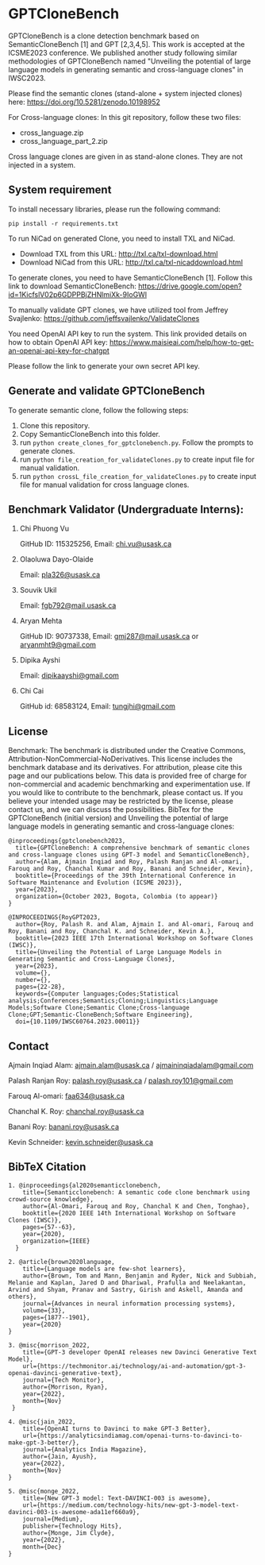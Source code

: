 # GPTCloneBench
GPTCloneBench is a clone detection benchmark based on SemanticCloneBench [1] and GPT [2,3,4,5]. This work is accepted at the ICSME2023 conference. We published another study following similar methodologies of GPTCloneBench named "Unveiling the potential of large language models in generating semantic and cross-language clones" in IWSC2023.

Please find the semantic clones (stand-alone + system injected clones) here: https://doi.org/10.5281/zenodo.10198952


For Cross-language clones: In this git repository, follow these two files:
- cross_language.zip
- cross_language_part_2.zip 

Cross language clones are given in as stand-alone clones. They are not injected in a system.

## System requirement

To install necessary libraries, please run the following command:

```
pip install -r requirements.txt
```

To run NiCad on generated Clone, you need to install TXL and NiCad.

- Download TXL from this URL: http://txl.ca/txl-download.html
- Download NiCad from this URL: http://txl.ca/txl-nicaddownload.html

To generate clones, you need to have SemanticCloneBench [1]. Follow this link to download SemanticCloneBench: https://drive.google.com/open?id=1KicfslV02p6GDPPBjZHNlmiXk-9IoGWl

To manually validate GPT clones, we have utilized tool from Jeffrey Svajlenko: https://github.com/jeffsvajlenko/ValidateClones

You need OpenAI API key to run the system. This link provided details on how to obtain OpenAI API key: https://www.maisieai.com/help/how-to-get-an-openai-api-key-for-chatgpt

Please follow the link to generate your own secret API key.

## Generate and validate GPTCloneBench

To generate semantic clone, follow the following steps:

1. Clone this repository.
2. Copy SemanticCloneBench into this folder.
3. run `python create_clones_for_gptclonebench.py`. Follow the prompts to generate clones.
4. run `python file_creation_for_validateClones.py` to create input file for manual validation.
5. run `python crossL_file_creation_for_validateClones.py` to create input file for manual validation for cross language clones.


## Benchmark Validator (Undergraduate Interns):
  
  1. Chi Phuong Vu
     
     GitHub ID: 115325256, Email: chi.vu@usask.ca

  2. Olaoluwa Dayo-Olaide
     
     Email: pla326@usask.ca

  3. Souvik Ukil
  
     Email: fgb792@mail.usask.ca

  4. Aryan Mehta
     
     GitHub ID: 90737338, Email: gmj287@mail.usask.ca or aryanmht9@gmail.com

  5. Dipika Ayshi
     
     Email: dipikaayshi@gmail.com

  6. Chi Cai
     
     GitHub id: 68583124, Email: tungjhi@gmail.com

## License
Benchmark: The benchmark is distributed under the Creative Commons, Attribution-NonCommercial-NoDerivatives.  This license includes the benchmark database and its derivatives.  For attribution, please cite this page and our publications below.  This data is provided free of charge for non-commercial and academic benchmarking and experimentation use.  If you would like to contribute to the benchmark, please contact us.  If you believe your intended usage may be restricted by the license, please contact us, and we can discuss the possibilities.
BibTex for the GPTCloneBench (initial version) and Unveiling the potential of large language models in generating semantic and cross-language clones:

```
@inproceedings{gptclonebench2023,
  title={GPTCloneBench: A comprehensive benchmark of semantic clones and cross-language clones using GPT-3 model and SemanticCloneBench},
  author={Alam, Ajmain Inqiad and Roy, Palash Ranjan and Al-omari, Farouq and Roy, Chanchal Kumar and Roy, Banani and Schneider, Kevin},
  booktitle={Proceedings of the 39th International Conference in Software Maintenance and Evolution (ICSME 2023)},
  year={2023},
  organization={October 2023, Bogota, Colombia (to appear)}
}

@INPROCEEDINGS{RoyGPT2023,
  author={Roy, Palash R. and Alam, Ajmain I. and Al-omari, Farouq and Roy, Banani and Roy, Chanchal K. and Schneider, Kevin A.},
  booktitle={2023 IEEE 17th International Workshop on Software Clones (IWSC)}, 
  title={Unveiling the Potential of Large Language Models in Generating Semantic and Cross-Language Clones}, 
  year={2023},
  volume={},
  number={},
  pages={22-28},
  keywords={Computer languages;Codes;Statistical analysis;Conferences;Semantics;Cloning;Linguistics;Language Models;Software Clone;Semantic Clone;Cross-language Clone;GPT;Semantic-CloneBench;Software Engineering},
  doi={10.1109/IWSC60764.2023.00011}}

```

## Contact

Ajmain Inqiad Alam: ajmain.alam@usask.ca / ajmaininqiadalam@gmail.com

Palash Ranjan Roy: palash.roy@usask.ca / palash.roy101@gmail.com

Farouq Al-omari: faa634@usask.ca

Chanchal K. Roy: chanchal.roy@usask.ca

Banani Roy: banani.roy@usask.ca

Kevin Schneider: kevin.schneider@usask.ca



## BibTeX Citation
```
1. @inproceedings{al2020semanticclonebench,
    title={Semanticclonebench: A semantic code clone benchmark using crowd-source knowledge},
    author={Al-Omari, Farouq and Roy, Chanchal K and Chen, Tonghao},
    booktitle={2020 IEEE 14th International Workshop on Software Clones (IWSC)},
    pages={57--63},
    year={2020},
    organization={IEEE}
  }

2. @article{brown2020language,
    title={Language models are few-shot learners},
    author={Brown, Tom and Mann, Benjamin and Ryder, Nick and Subbiah, Melanie and Kaplan, Jared D and Dhariwal, Prafulla and Neelakantan, Arvind and Shyam, Pranav and Sastry, Girish and Askell, Amanda and others},
    journal={Advances in neural information processing systems},
    volume={33},
    pages={1877--1901},
    year={2020}
}

3. @misc{morrison_2022, 
    title={GPT-3 developer OpenAI releases new Davinci Generative Text Model}, 
    url={https://techmonitor.ai/technology/ai-and-automation/gpt-3-openai-davinci-generative-text}, 
    journal={Tech Monitor}, 
    author={Morrison, Ryan}, 
    year={2022}, 
    month={Nov}
 }

4. @misc{jain_2022,
    title={OpenAI turns to Davinci to make GPT-3 Better},
    url={https://analyticsindiamag.com/openai-turns-to-davinci-to-make-gpt-3-better/},
    journal={Analytics India Magazine},
    author={Jain, Ayush},
    year={2022},
    month={Nov}
} 

5. @misc{monge_2022,
    title={New GPT-3 model: Text-DAVINCI-003 is awesome},
    url={https://medium.com/technology-hits/new-gpt-3-model-text-davinci-003-is-awesome-ada11ef660a9},
    journal={Medium},
    publisher={Technology Hits},
    author={Monge, Jim Clyde},
    year={2022},
    month={Dec}
} 
```


